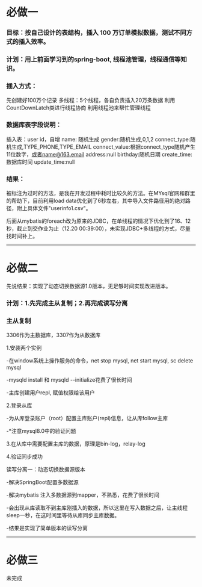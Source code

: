 # 必做一

### 目标：按自己设计的表结构，插入 100 万订单模拟数据，测试不同方式的插入效率。

### 计划：用上前面学习到的spring-boot, 线程池管理，线程通信等知识。

### 插入方式：

先创建好100万个记录
多线程：5个线程，各自负责插入20万条数据
利用CountDownLatch类进行线程协商
利用线程池来帮忙管理线程

### 数据库表字段说明：

插入表：user
id，自增
name: 随机生成
gender:随机生成,0,1,2
connect_type:随机生成,TYPE_PHONE,TYPE_EMAIL
connect_value:根据connect_type随机产生11位数字，或者name@163.email
address:null
birthday:随机日期
create_time:数据库时间
update_time:null

### 结果：

被标注为过时的方法，是我在开发过程中耗时比较久的方法。在MYsql官网和群里的帮助下，目前利用load data优化到了6秒左右，其中导入文件路径用的绝对路径，附上具体文件"userinfo1.csv"。

后面从mybatis的foreach改为原来的JDBC，在单线程的情况下优化到了16、12秒，截止到交作业为止（12.20 00:39:00），未实现JDBC+多线程的方式，尽量找时间补上。

--------------------------------------------------

# 必做二

先说结果：实现了动态切换数据源1.0版本，无足够时间实现改进版本。

### 计划：1.先完成主从复制；2.再完成读写分离

### 主从复制

3306作为主数据库，3307作为从数据库

1.安装两个实例

-在window系统上操作服务的命令，net stop mysql, net start mysql, sc delete mysql

-mysqld install 和 mysqld --initialize花费了很长时间

-主库创建用户repl, 赋值权限给该用户

2.登录从库

-为从库登录账户（root）配置主库账户(repl)信息，让从库follow主库

-*注意mysql8.0中的验证问题

3.在从库中需要配置主库的数据，原理是bin-log，relay-log

4.验证同步成功



读写分离一：动态切换数据源版本

-解决SpringBoot配置多数据源

-解决mybatis 注入多数据源到mapper，不熟悉，花费了很长时间

-会出现从库读取不到主库刚插入的数据，所以这里在写入数据之后，让主线程sleep一秒，在这时间里等待从库同步主库数据。

-结果是实现了简单版本的读写分离

-----

# 必做三

未完成
